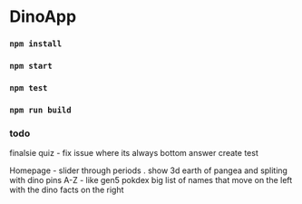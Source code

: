 # DinoApp

### `npm install`

### `npm start`

### `npm test`

### `npm run build`

### todo
 
finalsie quiz - fix issue where its always bottom answer
create test

Homepage - slider through periods . show 3d earth of pangea and spliting with dino pins
A-Z - like gen5 pokdex big list of names that move on the left with the dino facts on the right
